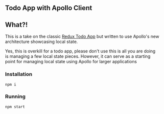 Todo App with Apollo Client
---

## What?!
This is a take on the classic [Redux Todo App](https://github.com/reactjs/redux/tree/master/examples/todos) but written to use Apollo's new architecture showcasing local state.

Yes, this is overkill for a todo app, please don't use this is all you are doing is managing a few local state pieces. However, it can serve as a starting point for managing local state using Apollo for larger applications

### Installation
```
npm i
```

### Running
```
npm start
```
